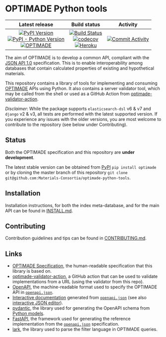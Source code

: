 # OPTIMADE Python tools

| Latest release | Build status | Activity |
|:--------------:|:------------:|:--------:|
| [![PyPI Version](https://img.shields.io/pypi/v/optimade?logo=pypi)](https://pypi.org/project/optimade/)<br>[![PyPI - Python Version](https://img.shields.io/pypi/pyversions/optimade?logo=python)](https://pypi.org/project/optimade/)<br>[![OPTIMADE](https://img.shields.io/endpoint?url=https://raw.githubusercontent.com/Materials-Consortia/optimade-python-tools/master/.ci/optimade-version.json&logo=json)](https://github.com/Materials-Consortia/OPTIMADE/) | [![Build Status](https://img.shields.io/github/workflow/status/Materials-Consortia/optimade-python-tools/Testing,%20linting,%20and%20OpenAPI%20validation?logo=github)](https://github.com/Materials-Consortia/optimade-python-tools/actions?query=branch%3Amaster+)<br>[![codecov](https://codecov.io/gh/Materials-Consortia/optimade-python-tools/branch/master/graph/badge.svg)](https://codecov.io/gh/Materials-Consortia/optimade-python-tools)<br>[![Heroku](https://heroku-badge.herokuapp.com/?app=optimade&root=v0/info)](https://optimade.herokuapp.com/v0/info) | [![Commit Activity](https://img.shields.io/github/commit-activity/m/Materials-Consortia/optimade-python-tools?logo=github)](https://github.com/Materials-Consortia/optimade-python-tools/pulse) |

The aim of OPTIMADE is to develop a common API, compliant with the [JSON API 1.0](http://jsonapi.org/format/1.0/) specification.
This is to enable interoperability among databases that contain calculated properties of existing and hypothetical materials.

This repository contains a library of tools for implementing and consuming [OPTIMADE](https://www.optimade.org) APIs using Python.
It also contains a server validator tool, which may be called from the shell or used as a GitHub Action from [optimade-validator-action](https://github.com/Materials-Consortia/optimade-validator-action).

_Disclaimer_: While the package supports `elasticsearch-dsl` v6 & v7 and `django` v2 & v3, all tests are performed with the latest supported version.
If you experience any issues with the older versions, you are most welcome to contribute to the repository (see below under Contributing).

## Status

Both the OPTIMADE specification and this repository are **under development**.

The latest stable version can be obtained from [PyPI](https://pypi.org/project/optimade) `pip install optimade` or by cloning the master branch of this repository `git clone git@github.com:Materials-Consortia/optimade-python-tools`.

## Installation

Installation instructions, for both the index meta-database, and for the main API can be found in [INSTALL.md](INSTALL.md).

## Contributing

Contribution guidelines and tips can be found in [CONTRIBUTING.md](CONTRIBUTING.md).

## Links

- [OPTIMADE Specification](https://github.com/Materials-Consortia/OPTIMADE/blob/develop/optimade.rst), the human-readable specification that this library is based on.
- [optimade-validator-action](https://github.com/Materials-Consortia/optimade-validator-action), a GitHub action that can be used to validate implementations from a URL (using the validator from this repo).
- [OpenAPI](https://github.com/OAI/OpenAPI-Specification), the machine-readable format used to specify the OPTIMADE API in [`openapi.json`](openapi.json).
- [Interactive documentation](https://petstore.swagger.io/?url=https://raw.githubusercontent.com/Materials-Consortia/optimade-python-tools/master/openapi.json) generated from [`openapi.json`](openapi.json) (see also [interactive JSON editor](https://editor.swagger.io/?url=https://raw.githubusercontent.com/Materials-Consortia/optimade-python-tools/master/openapi.json)).
- [pydantic](https://pydantic-docs.helpmanual.io/), the library used for generating the OpenAPI schema from [Python models](optimade/models).
- [FastAPI](https://fastapi.tiangolo.com/), the framework used for generating the reference implementation from the [`openapi.json`](openapi.json) specification.
- [lark](https://github.com/lark-parser/lark), the library used to parse the filter language in OPTIMADE queries.
